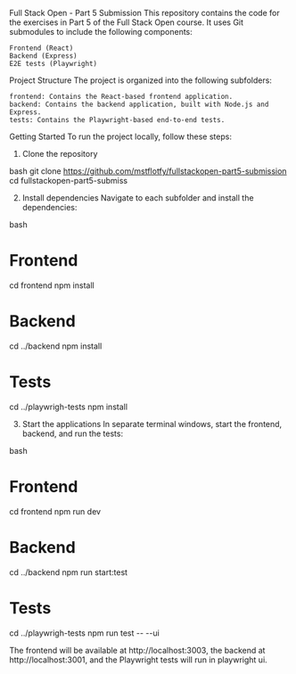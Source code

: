 Full Stack Open - Part 5 Submission
This repository contains the code for the exercises in Part 5 of the Full Stack Open course. It uses Git submodules to include the following components:

    Frontend (React)
    Backend (Express)
    E2E tests (Playwright)

Project Structure
The project is organized into the following subfolders:

    frontend: Contains the React-based frontend application.
    backend: Contains the backend application, built with Node.js and Express.
    tests: Contains the Playwright-based end-to-end tests.

Getting Started
To run the project locally, follow these steps:
1. Clone the repository

bash
git clone https://github.com/mstflotfy/fullstackopen-part5-submission
cd fullstackopen-part5-submiss

2. Install dependencies
Navigate to each subfolder and install the dependencies:

bash
# Frontend
cd frontend
npm install

# Backend
cd ../backend
npm install

# Tests
cd ../playwrigh-tests
npm install

3. Start the applications
In separate terminal windows, start the frontend, backend, and run the tests:

bash
# Frontend
cd frontend
npm run dev

# Backend
cd ../backend
npm run start:test

# Tests
cd ../playwrigh-tests
npm run test -- --ui

The frontend will be available at http://localhost:3003, the backend at http://localhost:3001, and the Playwright tests will run in playwright ui.

